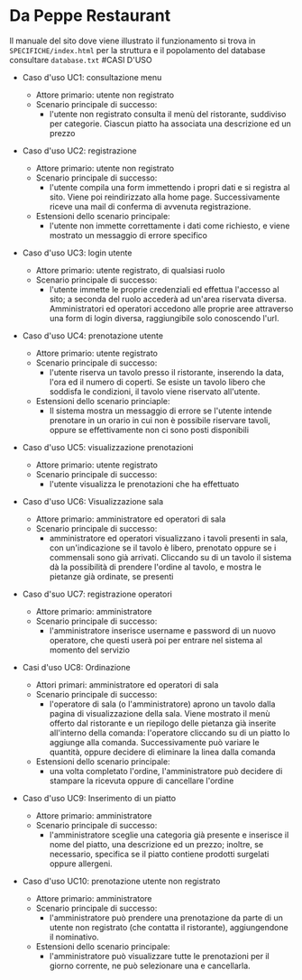 # Da Peppe Restaurant
Il manuale del sito dove viene illustrato il funzionamento si trova in <code>SPECIFICHE/index.html</code>
per la struttura e il popolamento del database consultare <code>database.txt</code>
#CASI D'USO

* Caso d'uso UC1: consultazione menu 
	- Attore primario: utente non registrato
	- Scenario principale di successo:
		+ l'utente non registrato consulta il menù del ristorante, suddiviso per categorie. Ciascun piatto ha associata una descrizione ed un prezzo

* Caso d'uso UC2: registrazione
	- Attore primario: utente non registrato
	- Scenario principale di successo:
		+ l'utente compila una form immettendo i propri dati e si registra al sito. Viene poi reindirizzato alla home page. Successivamente riceve una mail di conferma di avvenuta registrazione.
	- Estensioni dello scenario principale:
		+ l'utente non immette correttamente i dati come richiesto, e viene mostrato un messaggio di errore specifico

* Caso d'uso UC3: login utente
	- Attore primario: utente registrato, di qualsiasi ruolo
	- Scenario principale di successo:
		+ l'utente immette le proprie credenziali ed effettua l'accesso al sito; a seconda del ruolo accederà ad un'area riservata diversa. Amministratori ed operatori accedono alle proprie aree attraverso una form di login diversa, raggiungibile solo conoscendo l'url.

* Caso d'uso UC4: prenotazione utente
    - Attore primario: utente registrato
    - Scenario principale di successo:
        + l'utente riserva un tavolo presso il ristorante, inserendo la data, l'ora ed il numero di coperti. Se esiste un tavolo libero che soddisfa le condizioni, il tavolo viene riservato all'utente.
    - Estensioni dello scenario princiaple:
        + Il sistema mostra un messaggio di errore se l'utente intende prenotare in un orario in cui non è possibile riservare tavoli, oppure se effettivamente non ci sono posti disponibili

* Caso d'uso UC5: visualizzazione prenotazioni
	- Attore primario: utente registrato
	- Scenario principale di successo:
		+ l'utente visualizza le prenotazioni che ha effettuato

* Caso d'uso UC6: Visualizzazione sala
	- Attore primario: amministratore ed operatori di sala
	- Scenario principale di successo:
		+ amministratore ed operatori visualizzano i tavoli presenti in sala, con un'indicazione se il tavolo è libero, prenotato oppure se i commensali sono già arrivati. Cliccando su di un tavolo il sistema dà la possibilità di prendere l'ordine al tavolo, e mostra le pietanze già ordinate, se presenti

* Caso d'suo UC7: registrazione operatori
	- Attore primario: amministratore
	- Scenario principale di successo:
		+ l'amministratore inserisce username e password di un nuovo operatore, che questi userà poi per entrare nel sistema al momento del servizio

* Casi d'uso UC8: Ordinazione
	- Attori primari: amministratore ed operatori di sala
	- Scenario principale di successo: 
		+ l'operatore di sala (o l'amministratore) aprono un tavolo dalla pagina di visualizzazione della sala. Viene mostrato il menù offerto dal ristorante e un riepilogo delle pietanza già inserite all'interno della comanda: l'operatore cliccando su di un piatto lo aggiunge alla comanda. Successivamente può variare le quantità, oppure decidere di eliminare la linea dalla comanda
	- Estensioni dello scenario principale:
		+ una volta completato l'ordine, l'amministratore può decidere di stampare la ricevuta oppure di cancellare l'ordine

* Caso d'uso UC9: Inserimento di un piatto
	- Attore primario: amministratore
	- Scenario principale di successo:
		+ l'amministratore sceglie una categoria già presente e inserisce il nome del piatto, una descrizione ed un prezzo; inoltre, se necessario, specifica se il piatto contiene prodotti surgelati oppure allergeni.

* Caso d'uso UC10: prenotazione utente non registrato
	- Attore primario: amministratore
	- Scenario principale di successo:
		+ l'amministratore può prendere una prenotazione da parte di un utente non registrato (che contatta il ristorante), aggiungendone il nominativo.
	- Estensioni dello scenario principale:
		+ l'amministratore può visualizzare tutte le prenotazioni per il giorno corrente, ne può selezionare una e cancellarla.
